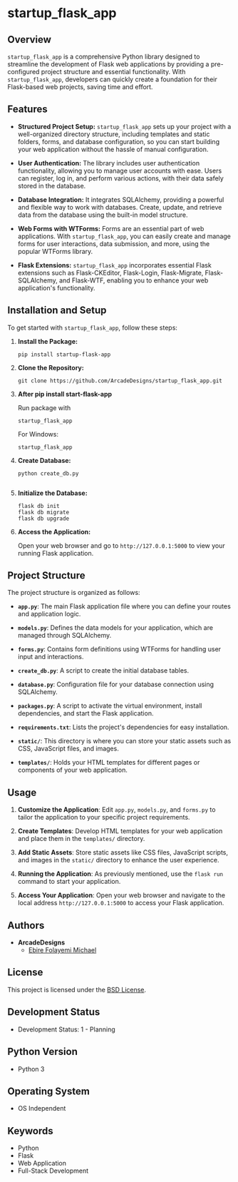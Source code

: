 # startup_flask_app

## Overview

`startup_flask_app` is a comprehensive Python library designed to streamline the development of Flask web applications by providing a pre-configured project structure and essential functionality. With `startup_flask_app`, developers can quickly create a foundation for their Flask-based web projects, saving time and effort.

## Features

- **Structured Project Setup:** `startup_flask_app` sets up your project with a well-organized directory structure, including templates and static folders, forms, and database configuration, so you can start building your web application without the hassle of manual configuration.

- **User Authentication:** The library includes user authentication functionality, allowing you to manage user accounts with ease. Users can register, log in, and perform various actions, with their data safely stored in the database.

- **Database Integration:** It integrates SQLAlchemy, providing a powerful and flexible way to work with databases. Create, update, and retrieve data from the database using the built-in model structure.

- **Web Forms with WTForms:** Forms are an essential part of web applications. With `startup_flask_app`, you can easily create and manage forms for user interactions, data submission, and more, using the popular WTForms library.

- **Flask Extensions:** `startup_flask_app` incorporates essential Flask extensions such as Flask-CKEditor, Flask-Login, Flask-Migrate, Flask-SQLAlchemy, and Flask-WTF, enabling you to enhance your web application's functionality.

## Installation and Setup

To get started with `startup_flask_app`, follow these steps:

1. **Install the Package:**

   ```shell
   pip install startup-flask-app
   ```

2. **Clone the Repository:**

   ```shell
   git clone https://github.com/ArcadeDesigns/startup_flask_app.git
   ```

3. **After pip install start-flask-app**

   Run package with

   ```shell
   startup_flask_app
   ```

   For Windows:

   ```shell
   startup_flask_app
   ```

4. **Create Database:**

   ```shell
   python create_db.py
   ```
   ```

5. **Initialize the Database:**

   ```shell
   flask db init
   flask db migrate
   flask db upgrade
   ```

8. **Access the Application:**

   Open your web browser and go to `http://127.0.0.1:5000` to view your running Flask application.

## Project Structure

The project structure is organized as follows:

- **`app.py`**: The main Flask application file where you can define your routes and application logic.

- **`models.py`**: Defines the data models for your application, which are managed through SQLAlchemy.

- **`forms.py`**: Contains form definitions using WTForms for handling user input and interactions.

- **`create_db.py`**: A script to create the initial database tables.

- **`database.py`**: Configuration file for your database connection using SQLAlchemy.

- **`packages.py`**: A script to activate the virtual environment, install dependencies, and start the Flask application.

- **`requirements.txt`**: Lists the project's dependencies for easy installation.

- **`static/`**: This directory is where you can store your static assets such as CSS, JavaScript files, and images.

- **`templates/`**: Holds your HTML templates for different pages or components of your web application.

## Usage

1. **Customize the Application**: Edit `app.py`, `models.py`, and `forms.py` to tailor the application to your specific project requirements.

2. **Create Templates**: Develop HTML templates for your web application and place them in the `templates/` directory.

3. **Add Static Assets**: Store static assets like CSS files, JavaScript scripts, and images in the `static/` directory to enhance the user experience.

4. **Running the Application**: As previously mentioned, use the `flask run` command to start your application.

5. **Access Your Application**: Open your web browser and navigate to the local address `http://127.0.0.1:5000` to access your Flask application.

## Authors

- **ArcadeDesigns**
  - [Ebire Folayemi Michael](mailto:folayemiebire@gmail.com)

## License

This project is licensed under the [BSD License](LICENSE).

## Development Status

- Development Status: 1 - Planning

## Python Version

- Python 3

## Operating System

- OS Independent

## Keywords

- Python
- Flask
- Web Application
- Full-Stack Development
